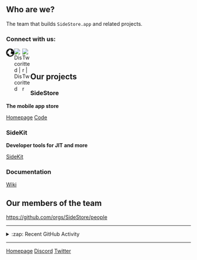 <!-- 
Docs: How to use GitHub README and actions to auto-generate embedded content.
https://github.com/anuraghazra/github-readme-stats
https://www.youtube.com/watch?v=n6d4KHSKqGk
https://github.com/rahuldkjain/github-profile-readme-generator
 -->

## Who are we?

The team that builds `SideStore.app` and related projects.

### Connect with us:

<!--
[![Website](https://img.shields.io/website?label=sidestore.io&style=for-the-badge&url=https://sidestore.io)](https://sidestore.io)
[![Twitter Follow](https://img.shields.io/twitter/follow/sidestore_io?color=1DA1F2&logo=twitter&style=for-the-badge)](https://twitter.com/intent/follow?original_referer=https%3A%2F%2Fgithub.com%2Fsidestore&screen_name=sidestore)
[![GitHub Followers](https://img.shields.io/github/followers/sidestore?style=for-the-badge)]()
[![GitHub Sponsors](https://img.shields.io/github/sponsors/sidestore?style=for-the-badge
)]() 
-->

[<img align="left" alt="sidestore.io" width="22px" src="https://raw.githubusercontent.com/iconic/open-iconic/master/svg/globe.svg" />][website]
[<img align="left" alt="Discord | Discord" width="22px" src="https://cdn.jsdelivr.net/npm/simple-icons@v3/icons/discord.svg" />][discord]
[<img align="left" alt="Twitter | Twitter" width="22px" src="https://cdn.jsdelivr.net/npm/simple-icons@v3/icons/twitter.svg" />][twitter]

<br />
<br />

## Our projects

### SideStore

__The mobile app store__

[Homepage][website]
[Code][git.sidestore]

### SideKit

__Developer tools for JIT and more__

[SideKit][git.sidekit]

### Documentation

[Wiki][wiki]

## Our members of the team

https://github.com/orgs/SideStore/people

---

<details>
  <summary>:zap: Recent GitHub Activity</summary>

<!--START_SECTION:activity-->
1. 🗣 Commented on [#538](https://github.com/SideStore/SideStore/issues/538) in [SideStore/SideStore](https://github.com/SideStore/SideStore)
2. 🎉 Merged PR [#959](https://github.com/SideStore/SideStore/pull/959) in [SideStore/SideStore](https://github.com/SideStore/SideStore)
3. 🗣 Commented on [#957](https://github.com/SideStore/SideStore/issues/957) in [SideStore/SideStore](https://github.com/SideStore/SideStore)
4. 🗣 Commented on [#948](https://github.com/SideStore/SideStore/issues/948) in [SideStore/SideStore](https://github.com/SideStore/SideStore)
5. 🗣 Commented on [#960](https://github.com/SideStore/SideStore/issues/960) in [SideStore/SideStore](https://github.com/SideStore/SideStore)
6. ❗️ Opened issue [#960](https://github.com/SideStore/SideStore/issues/960) in [SideStore/SideStore](https://github.com/SideStore/SideStore)
7. 🗣 Commented on [#954](https://github.com/SideStore/SideStore/issues/954) in [SideStore/SideStore](https://github.com/SideStore/SideStore)
8. 🗣 Commented on [#954](https://github.com/SideStore/SideStore/issues/954) in [SideStore/SideStore](https://github.com/SideStore/SideStore)
9. 🗣 Commented on [#7](https://github.com/SideStore/StosVPN/issues/7) in [SideStore/StosVPN](https://github.com/SideStore/StosVPN)
10. ❌ Reopened PR [#7](https://github.com/SideStore/StosVPN/pull/7) in [SideStore/StosVPN](https://github.com/SideStore/StosVPN)
11. ❌ Closed PR [#7](https://github.com/SideStore/StosVPN/pull/7) in [SideStore/StosVPN](https://github.com/SideStore/StosVPN)
12. 🗣 Commented on [#959](https://github.com/SideStore/SideStore/issues/959) in [SideStore/SideStore](https://github.com/SideStore/SideStore)
13. 💪 Opened PR [#959](https://github.com/SideStore/SideStore/pull/959) in [SideStore/SideStore](https://github.com/SideStore/SideStore)
14. ❗️ Closed issue [#4](https://github.com/SideStore/StosVPN/issues/4) in [SideStore/StosVPN](https://github.com/SideStore/StosVPN)
15. ❗️ Closed issue [#5](https://github.com/SideStore/StosVPN/issues/5) in [SideStore/StosVPN](https://github.com/SideStore/StosVPN)
16. ❗️ Closed issue [#5](https://github.com/SideStore/StosVPN/issues/5) in [SideStore/StosVPN](https://github.com/SideStore/StosVPN)
17. ❗️ Closed issue [#4](https://github.com/SideStore/StosVPN/issues/4) in [SideStore/StosVPN](https://github.com/SideStore/StosVPN)
18. 🗣 Commented on [#7](https://github.com/SideStore/StosVPN/issues/7) in [SideStore/StosVPN](https://github.com/SideStore/StosVPN)
19. 🗣 Commented on [#957](https://github.com/SideStore/SideStore/issues/957) in [SideStore/SideStore](https://github.com/SideStore/SideStore)
20. ❗️ Closed issue [#958](https://github.com/SideStore/SideStore/issues/958) in [SideStore/SideStore](https://github.com/SideStore/SideStore)
<!--END_SECTION:activity-->

</details>

---

[Homepage][patreon] [Discord][discord] [Twitter][twitter]

<!--
- [Patreon][patreon]
- [OpenCollective][opencollective]
- [YouTube][youtube]
-->

[website]: https://sidestore.io
[wiki]: https://wiki.sidestore.io
[twitter]: https://twitter.com/sidestore_io
[discord]: https://discord.gg/sidestore-949183273383395328
[youtube]: https://youtube.com/TODO
[patreon]: https://www.patreon.com/SideStore
[opencollective]: https://opencollective.com/TODO
[git.sidestore]: https://github.com/SideStore/SideStore/
[git.sidekit]: https://github.com/SideStore/SideKit

